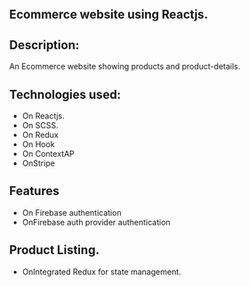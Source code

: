 ## Ecommerce website using Reactjs.

## Description:
An Ecommerce website showing products and product-details.

## Technologies used:

- On Reactjs.
- On SCSS.
- On Redux
- On Hook
- On ContextAP
- OnStripe


## Features
- On Firebase authentication
- OnFirebase auth provider authentication

## Product Listing.
- OnIntegrated Redux for state management.


